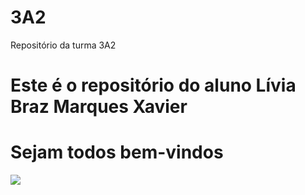 # 3A2

Repositório da turma 3A2

# Este é o repositório do aluno Lívia Braz Marques Xavier

# Sejam todos bem-vindos

![](https://media.tenor.com/dMftwDwTI04AAAAM/bpakgea-what.gif)
